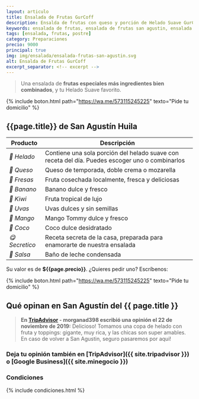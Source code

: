```yaml
---
layout: articulo
title: Ensalada de Frutas GurCoff
description: Ensalda de frutas con queso y porción de Helado Suave GurCoff. La favorita de San Agustín Huila
keywords: ensalada de frutas, ensalada de frutas san agustin, ensalada de frutas san agustin huila, frutas san agustin, ensalada san agustin huila
tags: [ensalada, frutas, postre]
category: Preparaciones
precio: 9000
principal: true
img: img/ensalada/ensalada-frutas-san-agustin.svg
alt: Ensalda de Frutas GurCoff
excerpt_separator: <!-- excerpt -->
---
```

>Una ensalada de **frutas especiales más ingredientes bien combinados**, y tu Helado Suave favorito.
<!-- excerpt -->

{% include boton.html path="https://wa.me/573115245225" texto="Pide tu domicilio" %}

## {{page.title}} de San Agustín Huila

| Producto | Descripción |
| ----------- | ------ |
| *🍦 Helado* | Contiene una sola porción del helado suave con receta del día. Puedes escoger uno o combinarlos |
| *🧀 Queso* | Queso de temporada, doble crema o mozarella |
| *🍓 Fresas* | Fruta cosechada localmente, fresca y deliciosas |
| *🍌 Banano* | Banano dulce y fresco |
| *🥝 Kiwi* | Fruta tropical de lujo |
| *🍇 Uvas* | Uvas dulces y sin semillas |
| *🥭 Mango* | Mango Tommy dulce y fresco |
| *🥥 Coco* | Coco dulce desidratado |
| *😋 Secretico* | Receta secreta de la casa, preparada para enamorarte de nuestra ensalada |
| *🍶 Salsa* | Baño de leche condensada |

Su valor es de **${{page.precio}}**. ¿Quieres pedir uno? Escríbenos:

{% include boton.html path="https://wa.me/573115245225" texto="Pide tu domicilio" %}

## Qué opinan en San Agustín del {{ page.title }}

> **En [TripAdvisor]({{site.tripadvisor}}) - morganad398 escribió una opinión el 22 de noviembre de 2019:** Delicioso! Tomamos una copa de helado con fruta y toppings: gigante, muy rica, y las chicas son super amables. En caso de volver a San Agustin, seguro pasaremos por aqui!

### Deja tu opinión también en [TripAdvisor]({{ site.tripadvisor }}) o [Google Business]({{ site.minegocio }})

### Condiciones

{% include condiciones.html %}
